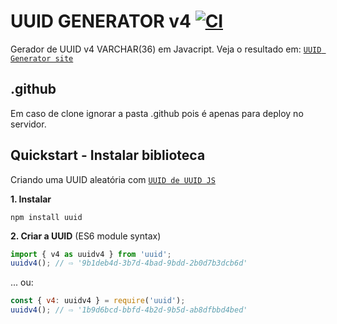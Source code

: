 # UUID GENERATOR v4 [![CI](https://github.com/uuidjs/uuid/workflows/CI/badge.svg)](https://github.com/cyprianogarcia/uuidgenerator/actions/workflows/ci.yml)

Gerador de UUID v4 VARCHAR(36) em Javacript. Veja o resultado em:
[`UUID Generator site`](https://uuidgenerator.com.br)

## .github

Em caso de clone ignorar a pasta .github pois é apenas para deploy no servidor.

## Quickstart - Instalar biblioteca

Criando uma UUID aleatória com [`UUID de UUID JS`](https://github.com/uuidjs/uuid)

**1. Instalar**

```shell
npm install uuid
```

**2. Criar a UUID** (ES6 module syntax)

```javascript
import { v4 as uuidv4 } from 'uuid';
uuidv4(); // ⇨ '9b1deb4d-3b7d-4bad-9bdd-2b0d7b3dcb6d'
```

... ou:

```javascript
const { v4: uuidv4 } = require('uuid');
uuidv4(); // ⇨ '1b9d6bcd-bbfd-4b2d-9b5d-ab8dfbbd4bed'
```